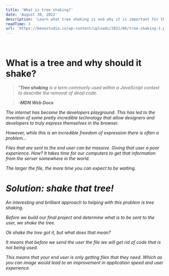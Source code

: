 ```yaml
---
title: 'What is tree shaking?'
date: 'August 30, 2022'
description: 'Learn what tree shaking is and why it is important for the performance of your projects.'
readTime: 3
url: 'https://benestudio.co/wp-content/uploads/2021/06/tree-shaking-1.png'
---
```


<script>
    import BlogBackButton from "$lib/components/ui/BlogBackButton.svelte" 
    import BlogImage from "$lib/components/ui/BlogImage.svelte" 
</script>

<br/>

<BlogImage src={url} alt="a tree with tiny red balls falling out of it."/>

# What is a tree and why should it shake?

> "<em><strong>Tree shaking</strong> is a term commonly used within a JavaScript context to describe the removal of dead code.<em>

> -<strong>MDN Web Docs</strong>

The internet has become the developers playground. This has led to the invention of some pretty incredible technology that allow designers and developers to truly express themselves in the browser.

However, while this is an incredible freedom of expression there is often a problem...

Files that are sent to the end user can be massive. Giving that user a poor experience. How? It takes time for our computers to get that information from the server somewhere in the world.

The larger the file, the more time you can expect to be waiting.

# Solution: shake that tree!

An interesting and brilliant approach to helping with this problem is tree shaking.

Before we build our final project and determine what is to be sent to the user, we shake the tree.

Ok shake the tree got it, but what does that mean?

It means that before we send the user the file we will get rid of code that is not being used.

This means that your end user is only getting files that they need. Which as you can image would lead to an improvement in application speed and user experience.

<BlogBackButton/>
